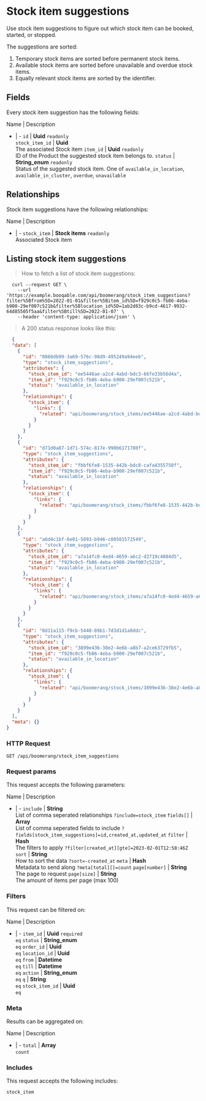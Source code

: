 # Stock item suggestions

Use stock item suggestions to figure out which stock item can be booked,
started, or stopped.

The suggestions are sorted:
  1. Temporary stock items are sorted before permanent stock items.
  2. Available stock items are sorted before unavailable and overdue stock items.
  3. Equally relevant stock items are sorted by the identifier.

## Fields
Every stock item suggestion has the following fields:

Name | Description
- | -
`id` | **Uuid** `readonly`<br>
`stock_item_id` | **Uuid** <br>The associated Stock item
`item_id` | **Uuid** `readonly`<br>ID of the Product the suggested stock item belongs to.
`status` | **String_enum** `readonly`<br>Status of the suggested stock item. One of `available_in_location`, `available_in_cluster`, `overdue`, `unavailable` 


## Relationships
Stock item suggestions have the following relationships:

Name | Description
- | -
`stock_item` | **Stock items** `readonly`<br>Associated Stock item


## Listing stock item suggestions



> How to fetch a list of stock item suggestions:

```shell
  curl --request GET \
    --url 'https://example.booqable.com/api/boomerang/stock_item_suggestions?filter%5Bfrom%5D=2022-01-01&filter%5Bitem_id%5D=f929c0c5-fb86-4eba-b900-29ef007c521b&filter%5Blocation_id%5D=1ab2d83c-b9cd-4617-9932-64d85505f5aa&filter%5Btill%5D=2022-01-07' \
    --header 'content-type: application/json' \
```

> A 200 status response looks like this:

```json
  {
  "data": [
    {
      "id": "0860db99-3a69-576c-98d9-495249a94eeb",
      "type": "stock_item_suggestions",
      "attributes": {
        "stock_item_id": "ee5446ae-a2cd-4abd-bdc3-66fe33b56d4a",
        "item_id": "f929c0c5-fb86-4eba-b900-29ef007c521b",
        "status": "available_in_location"
      },
      "relationships": {
        "stock_item": {
          "links": {
            "related": "api/boomerang/stock_items/ee5446ae-a2cd-4abd-bdc3-66fe33b56d4a"
          }
        }
      }
    },
    {
      "id": "d71d0a87-1d71-574c-817e-990b6171780f",
      "type": "stock_item_suggestions",
      "attributes": {
        "stock_item_id": "fbbf6fe8-1535-442b-bdc8-cafa4355750f",
        "item_id": "f929c0c5-fb86-4eba-b900-29ef007c521b",
        "status": "available_in_location"
      },
      "relationships": {
        "stock_item": {
          "links": {
            "related": "api/boomerang/stock_items/fbbf6fe8-1535-442b-bdc8-cafa4355750f"
          }
        }
      }
    },
    {
      "id": "a6d4c1bf-6e01-5893-b946-c80501572549",
      "type": "stock_item_suggestions",
      "attributes": {
        "stock_item_id": "a7a14fc0-4ed4-4659-a6c2-d2719c4884d5",
        "item_id": "f929c0c5-fb86-4eba-b900-29ef007c521b",
        "status": "available_in_location"
      },
      "relationships": {
        "stock_item": {
          "links": {
            "related": "api/boomerang/stock_items/a7a14fc0-4ed4-4659-a6c2-d2719c4884d5"
          }
        }
      }
    },
    {
      "id": "0d11a115-f9cb-5440-89b1-7d3d1d1a0ddc",
      "type": "stock_item_suggestions",
      "attributes": {
        "stock_item_id": "3899e436-38e2-4e6b-a8b7-a2ce63729fb5",
        "item_id": "f929c0c5-fb86-4eba-b900-29ef007c521b",
        "status": "available_in_location"
      },
      "relationships": {
        "stock_item": {
          "links": {
            "related": "api/boomerang/stock_items/3899e436-38e2-4e6b-a8b7-a2ce63729fb5"
          }
        }
      }
    }
  ],
  "meta": {}
}
```

### HTTP Request

`GET /api/boomerang/stock_item_suggestions`

### Request params

This request accepts the following parameters:

Name | Description
- | -
`include` | **String** <br>List of comma seperated relationships `?include=stock_item`
`fields[]` | **Array** <br>List of comma seperated fields to include `?fields[stock_item_suggestions]=id,created_at,updated_at`
`filter` | **Hash** <br>The filters to apply `?filter[created_at][gte]=2023-02-01T12:58:46Z`
`sort` | **String** <br>How to sort the data `?sort=-created_at`
`meta` | **Hash** <br>Metadata to send along `?meta[total][]=count`
`page[number]` | **String** <br>The page to request
`page[size]` | **String** <br>The amount of items per page (max 100)


### Filters

This request can be filtered on:

Name | Description
- | -
`item_id` | **Uuid** `required`<br>`eq`
`status` | **String_enum** <br>`eq`
`order_id` | **Uuid** <br>`eq`
`location_id` | **Uuid** <br>`eq`
`from` | **Datetime** <br>`eq`
`till` | **Datetime** <br>`eq`
`action` | **String_enum** <br>`eq`
`q` | **String** <br>`eq`
`stock_item_id` | **Uuid** <br>`eq`


### Meta

Results can be aggregated on:

Name | Description
- | -
`total` | **Array** <br>`count`


### Includes

This request accepts the following includes:

`stock_item`





